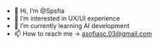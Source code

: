 - 👋 Hi, I’m @Spsfia
- 👀 I’m interested in UX/UI experience
- 🌱 I’m currently learning AI development
- 📫 How to reach me  -> asofiasc.03@gmail.com

<!---
Spsfia/Spsfia is a ✨ special ✨ repository because its `README.md` (this file) appears on your GitHub profile.
You can click the Preview link to take a look at your changes.
--->

